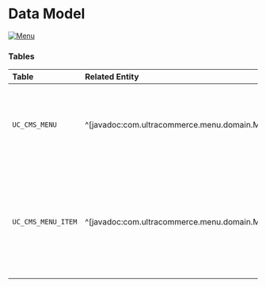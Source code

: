 # Data Model

[![Menu](MenuERD.png)](\_img/MenuERD.png)

### Tables


| Table                            | Related Entity                                                                                 | Description                                                                                         |
| :------------------------------- | :--------------------------------------------------------------------------------------------- | :-------------------------------------------------------------------------------------------------- |
| `UC_CMS_MENU`                   | ^[javadoc:com.ultracommerce.menu.domain.Menu]                                              | Represents a menu, typically to drive the display of navigation on a website.                       |
| `UC_CMS_MENU_ITEM`              | ^[javadoc:com.ultracommerce.menu.domain.MenuItem]                                          | Represents a menu item. Can be of different types: Link, Category, Page, Submenu, Product, Custom...|
